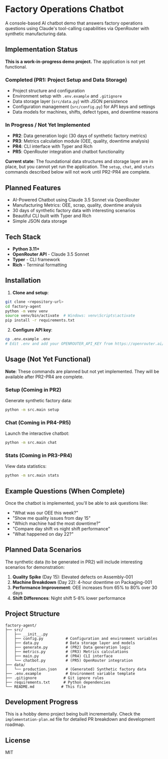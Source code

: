 # Factory Operations Chatbot

A console-based AI chatbot demo that answers factory operations questions using Claude's tool-calling capabilities via OpenRouter with synthetic manufacturing data.

## Implementation Status

**This is a work-in-progress demo project.** The application is not yet functional.

### Completed (PR1: Project Setup and Data Storage)
- Project structure and configuration
- Environment setup with `.env.example` and `.gitignore`
- Data storage layer (`src/data.py`) with JSON persistence
- Configuration management (`src/config.py`) for API keys and settings
- Data models for machines, shifts, defect types, and downtime reasons

### In Progress / Not Yet Implemented
- **PR2**: Data generation logic (30 days of synthetic factory metrics)
- **PR3**: Metrics calculation module (OEE, quality, downtime analysis)
- **PR4**: CLI interface with Typer and Rich
- **PR5**: OpenRouter integration and chatbot functionality

**Current state**: The foundational data structures and storage layer are in place, but you cannot yet run the application. The `setup`, `chat`, and `stats` commands described below will not work until PR2-PR4 are complete.

## Planned Features

- AI-Powered Chatbot using Claude 3.5 Sonnet via OpenRouter
- Manufacturing Metrics: OEE, scrap, quality, downtime analysis
- 30 days of synthetic factory data with interesting scenarios
- Beautiful CLI built with Typer and Rich
- Simple JSON data storage

## Tech Stack

- **Python 3.11+**
- **OpenRouter API** - Claude 3.5 Sonnet
- **Typer** - CLI framework
- **Rich** - Terminal formatting

## Installation

1. **Clone and setup**:
```bash
git clone <repository-url>
cd factory-agent
python -m venv venv
source venv/bin/activate  # Windows: venv\Scripts\activate
pip install -r requirements.txt
```

2. **Configure API key**:
```bash
cp .env.example .env
# Edit .env and add your OPENROUTER_API_KEY from https://openrouter.ai/keys
```

## Usage (Not Yet Functional)

**Note**: These commands are planned but not yet implemented. They will be available after PR2-PR4 are complete.

### Setup (Coming in PR2)
Generate synthetic factory data:
```bash
python -m src.main setup
```

### Chat (Coming in PR4-PR5)
Launch the interactive chatbot:
```bash
python -m src.main chat
```

### Stats (Coming in PR3-PR4)
View data statistics:
```bash
python -m src.main stats
```

## Example Questions (When Complete)

Once the chatbot is implemented, you'll be able to ask questions like:

- "What was our OEE this week?"
- "Show me quality issues from day 15"
- "Which machine had the most downtime?"
- "Compare day shift vs night shift performance"
- "What happened on day 22?"

## Planned Data Scenarios

The synthetic data (to be generated in PR2) will include interesting scenarios for demonstration:

1. **Quality Spike** (Day 15): Elevated defects on Assembly-001
2. **Machine Breakdown** (Day 22): 4-hour downtime on Packaging-001
3. **Performance Improvement**: OEE increases from 65% to 80% over 30 days
4. **Shift Differences**: Night shift 5-8% lower performance

## Project Structure

```
factory-agent/
├── src/
│   ├── __init__.py
│   ├── config.py          # Configuration and environment variables
│   ├── data.py            # Data storage layer and models
│   ├── generate.py        # (PR2) Data generation logic
│   ├── metrics.py         # (PR3) Metrics calculations
│   ├── main.py            # (PR4) CLI interface
│   └── chatbot.py         # (PR5) OpenRouter integration
├── data/
│   └── production.json    # (Generated) Synthetic factory data
├── .env.example           # Environment variable template
├── .gitignore            # Git ignore rules
├── requirements.txt      # Python dependencies
└── README.md            # This file
```

## Development Progress

This is a hobby demo project being built incrementally. Check the `implementation-plan.md` file for detailed PR breakdown and development roadmap.

## License

MIT
